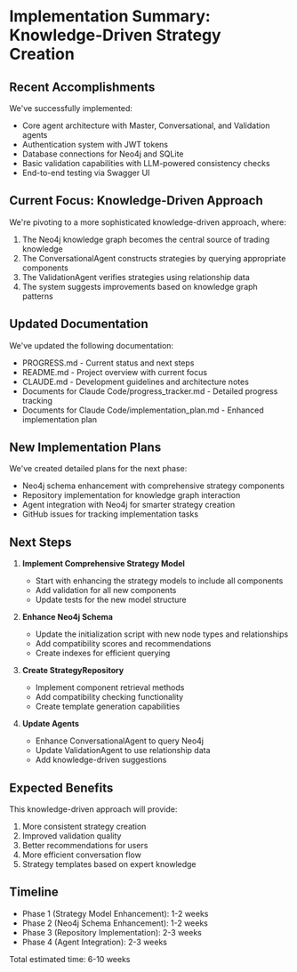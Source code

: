 # Implementation Summary: Knowledge-Driven Strategy Creation

## Recent Accomplishments

We've successfully implemented:
- Core agent architecture with Master, Conversational, and Validation agents
- Authentication system with JWT tokens
- Database connections for Neo4j and SQLite
- Basic validation capabilities with LLM-powered consistency checks
- End-to-end testing via Swagger UI

## Current Focus: Knowledge-Driven Approach

We're pivoting to a more sophisticated knowledge-driven approach, where:
1. The Neo4j knowledge graph becomes the central source of trading knowledge
2. The ConversationalAgent constructs strategies by querying appropriate components
3. The ValidationAgent verifies strategies using relationship data
4. The system suggests improvements based on knowledge graph patterns

## Updated Documentation

We've updated the following documentation:
- PROGRESS.md - Current status and next steps
- README.md - Project overview with current focus
- CLAUDE.md - Development guidelines and architecture notes
- Documents for Claude Code/progress_tracker.md - Detailed progress tracking
- Documents for Claude Code/implementation_plan.md - Enhanced implementation plan

## New Implementation Plans

We've created detailed plans for the next phase:
- Neo4j schema enhancement with comprehensive strategy components
- Repository implementation for knowledge graph interaction
- Agent integration with Neo4j for smarter strategy creation
- GitHub issues for tracking implementation tasks

## Next Steps

1. **Implement Comprehensive Strategy Model**
   - Start with enhancing the strategy models to include all components
   - Add validation for all new components
   - Update tests for the new model structure

2. **Enhance Neo4j Schema**
   - Update the initialization script with new node types and relationships
   - Add compatibility scores and recommendations
   - Create indexes for efficient querying

3. **Create StrategyRepository**
   - Implement component retrieval methods
   - Add compatibility checking functionality
   - Create template generation capabilities

4. **Update Agents**
   - Enhance ConversationalAgent to query Neo4j
   - Update ValidationAgent to use relationship data
   - Add knowledge-driven suggestions

## Expected Benefits

This knowledge-driven approach will provide:
1. More consistent strategy creation
2. Improved validation quality
3. Better recommendations for users
4. More efficient conversation flow
5. Strategy templates based on expert knowledge

## Timeline

- Phase 1 (Strategy Model Enhancement): 1-2 weeks
- Phase 2 (Neo4j Schema Enhancement): 1-2 weeks
- Phase 3 (Repository Implementation): 2-3 weeks
- Phase 4 (Agent Integration): 2-3 weeks

Total estimated time: 6-10 weeks